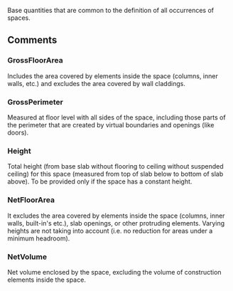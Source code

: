 Base quantities that are common to the definition of all occurrences of spaces.

<!-- end of short definition -->



## Comments

### GrossFloorArea

Includes the area covered by elements inside the space (columns, inner walls, etc.) and excludes the area covered by wall claddings.

### GrossPerimeter

Measured at floor level with all sides of the space, including those parts of the perimeter that are created by virtual boundaries and openings (like doors).

### Height

Total height (from base slab without flooring to ceiling without suspended ceiling) for this space (measured from top of slab below to bottom of slab above). To be provided only if the space has a constant height.

### NetFloorArea

It excludes the area covered by elements inside the space (columns, inner walls, built-in's etc.), slab openings, or other protruding elements. Varying heights are not taking into account (i.e. no reduction for areas under a minimum headroom).

### NetVolume

Net volume enclosed by the space, excluding the volume of construction elements inside the space.

